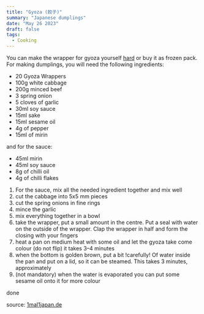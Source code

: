 ```yaml
---
title: "Gyoza (餃子)"
summary: "Japanese dumplings"
date: "May 26 2023"
draft: false
tags:
  - Cooking
---
```


You can make the wrapper for gyoza yourself [hard](/blog/cooking/051-gyoza-wrapper) or buy it as frozen pack.
For making dumplings, you will need the following ingredients:

- 20 Gyoza Wrappers
- 100g white cabbage
- 200g minced beef
- 3 spring onion
- 5 cloves of garlic
- 30ml soy sauce
- 15ml sake
- 15ml sesame oil
- 4g of pepper
- 15ml of mirin

and for the sauce:

- 45ml mirin
- 45ml soy sauce
- 8g of chilli oil
- 4g of chilli flakes

1. For the sauce, mix all the needed ingredient together and mix well
2. cut the cabbage into 5x5 mm pieces
3. cut the spring onions in fine rings
4. mince the garlic
5. mix everything together in a bowl
6. take the wrapper, put a small amount in the centre. Put a seal with water on the outside of the wrapper. Clap the wrapper in half and form the closing with your fingers
7. heat a pan on medium heat with some oil and let the gyoza take come colour (do not flip) it takes 3–4 minutes
8. when the bottom is golden brown, put a bit !carefully! Of water inside the pan and put on a lid, so it can be steamed. This takes 3 minutes, approximately
9. (not mandatory) when the water is evaporated you can put some sesame oil onto it for more colour

done

source: [1mal1japan.de](https://1mal1japan.de/japanische-kueche/gyoza/#RezeptGyoza)
